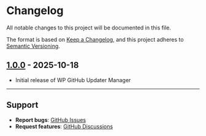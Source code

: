 # Changelog

All notable changes to this project will be documented in this file.

The format is based on [Keep a Changelog](https://keepachangelog.com/en/1.0.0/),
and this project adheres to [Semantic Versioning](https://semver.org/spec/v2.0.0.html).

## [1.0.0] - 2025-10-18
- Initial release of WP GitHub Updater Manager
---

## Support

- **Report bugs**: [GitHub Issues](https://github.com/rajandangi/wp-github-updater-manager/issues)
- **Request features**: [GitHub Discussions](https://github.com/rajandangi/wp-github-updater-manager/discussions)

[Unreleased]: https://github.com/rajandangi/wp-github-updater-manager/compare/v1.0.0...HEAD
[1.0.0]: https://github.com/rajandangi/wp-github-updater-manager/releases/tag/v1.0.0
